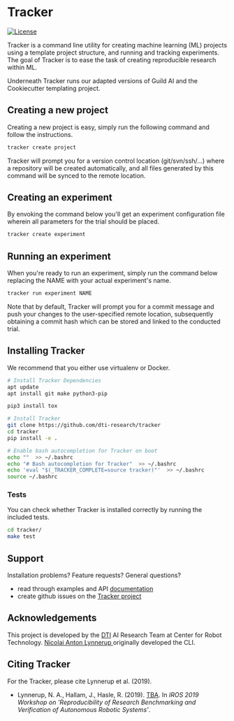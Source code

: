 # Tracker

[![License](https://img.shields.io/badge/License-BSD%203--Clause-blue.svg)](LICENSE)

Tracker is a command line utility for creating machine learning (ML) projects using a template project structure, and running and tracking experiments. The goal of Tracker is to ease the task of creating reproducible research within ML.

Underneath Tracker runs our adapted versions of Guild AI and the Cookiecutter templating project.

## Creating a new project

Creating a new project is easy, simply run the following command and follow the instructions.

```bash
tracker create project
```

Tracker will prompt you for a version control location (git/svn/ssh/...) where a repository will be created automatically, and all files generated by this command will be synced to the remote location. 


## Creating an experiment

By envoking the command below you'll get an experiment configuration file wherein all parameters for the trial should be placed.

```bash
tracker create experiment
```

## Running an experiment

When you're ready to run an experiment, simply run the command below replacing the NAME with your actual experiment's name.

```bash
tracker run experiment NAME
```

Note that by default, Tracker will prompt you for a commit message and push your changes to the user-specified remote location, subsequently obtaining a commit hash which can be stored and linked to the conducted trial. 


## Installing Tracker

We recommend that you either use virtualenv or Docker.

```bash
# Install Tracker Dependencies
apt update
apt install git make python3-pip

pip3 install tox

# Install Tracker
git clone https://github.com/dti-research/tracker
cd tracker
pip install -e .

# Enable bash autocompletion for Tracker on boot
echo ""  >> ~/.bashrc
echo "# Bash autocompletion for Tracker"  >> ~/.bashrc
echo 'eval "$(_TRACKER_COMPLETE=source tracker)"'  >> ~/.bashrc
source ~/.bashrc
```


### Tests

You can check whether Tracker is installed correctly by running the included tests.

```bash
cd tracker/
make test
```

## Support

Installation problems? Feature requests? General questions?
* read through examples and API [documentation](./docs)
* create github issues on the [Tracker project](https://github.com/dti-research/tracker)

## Acknowledgements

This project is developed by the [DTI](https://www.dti.dk/) AI Research Team at Center for Robot Technology. [Nicolai Anton Lynnerup
](https://github.com/nily-dti) originally developed the CLI.

## Citing Tracker

For the Tracker, please cite Lynnerup et al. (2019).

* Lynnerup, N. A., Hallam, J., Hasle, R. (2019). [TBA](). In *IROS 2019 Workshop on 'Reproducibility of Research Benchmarking and Verification of Autonomous Robotic Systems'*.
